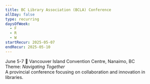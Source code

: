 ```yaml
---
title: BC Library Association (BCLA) Conference
allDay: false
type: recurring
daysOfWeek:
  - F
  - R
  - W
startRecur: 2025-05-07
endRecur: 2025-05-10
---
```

June 5-7
📍 Vancouver Island Convention Centre, Nanaimo, BC  
Theme: _Navigating Together_  
A provincial conference focusing on collaboration and innovation in libraries.